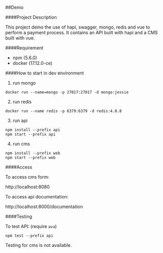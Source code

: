 ##Demo

####Project Description

This project demo the use of hapi, swagger, mongo, redis and vue to perform a payment process.
It contains an API built with hapi and a CMS built with vue.

####Requirement
- npm (5.6.0)
- docker (17.12.0-ce)

####How to start in dev environment
1. run mongo

```
docker run --name=mongo -p 27017:27017 -d mongo:jessie
```

2. run redis

```
docker run --name redis -p 6379:6379 -d redis:4.0.8
```

3. run api

```
npm install --prefix api
npm start --prefix api
```

4. run cms

```
npm install --prefix web
npm start --prefix web
```

####Access

To access cms form:

http://localhost:8080

To access api documentation:

http://localhost:8000/documentation

####Testing

To test API: (require `ava`)

```
npm test --prefix api
```

Testing for cms is not available.
